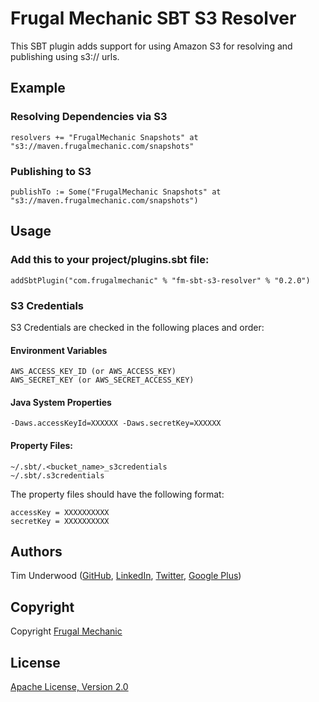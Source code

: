 # Frugal Mechanic SBT S3 Resolver

This SBT plugin adds support for using Amazon S3 for resolving and publishing using s3:// urls.

## Example

### Resolving Dependencies via S3

    resolvers += "FrugalMechanic Snapshots" at "s3://maven.frugalmechanic.com/snapshots"

### Publishing to S3

    publishTo := Some("FrugalMechanic Snapshots" at "s3://maven.frugalmechanic.com/snapshots")


## Usage

### Add this to your project/plugins.sbt file:

    addSbtPlugin("com.frugalmechanic" % "fm-sbt-s3-resolver" % "0.2.0")

### S3 Credentials

S3 Credentials are checked in the following places and order:

#### Environment Variables

    AWS_ACCESS_KEY_ID (or AWS_ACCESS_KEY)
    AWS_SECRET_KEY (or AWS_SECRET_ACCESS_KEY)

#### Java System Properties

    -Daws.accessKeyId=XXXXXX -Daws.secretKey=XXXXXX 

#### Property Files:
  
    ~/.sbt/.<bucket_name>_s3credentials
    ~/.sbt/.s3credentials
    
The property files should have the following format:
  
    accessKey = XXXXXXXXXX
    secretKey = XXXXXXXXXX

## Authors

Tim Underwood (<a href="https://github.com/tpunder" rel="author">GitHub</a>, <a href="https://www.linkedin.com/in/tpunder" rel="author">LinkedIn</a>, <a href="https://twitter.com/tpunder" rel="author">Twitter</a>, <a href="https://plus.google.com/+TimUnderwood0" rel="author">Google Plus</a>)

## Copyright

Copyright [Frugal Mechanic](http://frugalmechanic.com)

## License

[Apache License, Version 2.0](http://www.apache.org/licenses/LICENSE-2.0.txt)